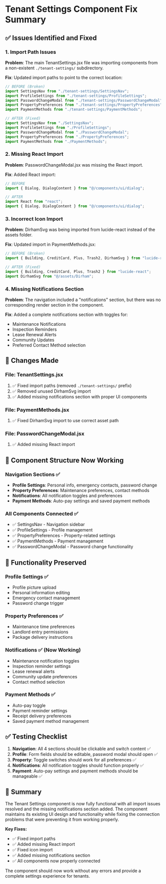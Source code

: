 # Tenant Settings Component Fix Summary

## ✅ **Issues Identified and Fixed**

### **1. Import Path Issues**
**Problem**: The main TenantSettings.jsx file was importing components from a non-existent `./tenant-settings/` subdirectory.

**Fix**: Updated import paths to point to the correct location:
```javascript
// BEFORE (Broken)
import SettingsNav from "./tenant-settings/SettingsNav";
import ProfileSettings from "./tenant-settings/ProfileSettings";
import PasswordChangeModal from "./tenant-settings/PasswordChangeModal";
import PropertyPreferences from "./tenant-settings/PropertyPreferences";
import PaymentMethods from "./tenant-settings/PaymentMethods";

// AFTER (Fixed)
import SettingsNav from "./SettingsNav";
import ProfileSettings from "./ProfileSettings";
import PasswordChangeModal from "./PasswordChangeModal";
import PropertyPreferences from "./PropertyPreferences";
import PaymentMethods from "./PaymentMethods";
```

### **2. Missing React Import**
**Problem**: PasswordChangeModal.jsx was missing the React import.

**Fix**: Added React import:
```javascript
// BEFORE
import { Dialog, DialogContent } from "@/components/ui/dialog";

// AFTER
import React from "react";
import { Dialog, DialogContent } from "@/components/ui/dialog";
```

### **3. Incorrect Icon Import**
**Problem**: DirhamSvg was being imported from lucide-react instead of the assets folder.

**Fix**: Updated import in PaymentMethods.jsx:
```javascript
// BEFORE (Broken)
import { Building, CreditCard, Plus, Trash2, DirhamSvg } from "lucide-react";

// AFTER (Fixed)
import { Building, CreditCard, Plus, Trash2 } from "lucide-react";
import DirhamSvg from "@/assets/Dirham";
```

### **4. Missing Notifications Section**
**Problem**: The navigation included a "notifications" section, but there was no corresponding render section in the component.

**Fix**: Added a complete notifications section with toggles for:
- Maintenance Notifications
- Inspection Reminders  
- Lease Renewal Alerts
- Community Updates
- Preferred Contact Method selection

## 🔧 **Changes Made**

### **File: TenantSettings.jsx**
1. ✅ Fixed import paths (removed `./tenant-settings/` prefix)
2. ✅ Removed unused DirhamSvg import
3. ✅ Added missing notifications section with proper UI components

### **File: PaymentMethods.jsx**
1. ✅ Fixed DirhamSvg import to use correct asset path

### **File: PasswordChangeModal.jsx**
1. ✅ Added missing React import

## 🚀 **Component Structure Now Working**

### **Navigation Sections** ✅
- **Profile Settings**: Personal info, emergency contacts, password change
- **Property Preferences**: Maintenance preferences, contact methods
- **Notifications**: All notification toggles and preferences  
- **Payment Methods**: Auto-pay settings and saved payment methods

### **All Components Connected** ✅
- ✅ SettingsNav - Navigation sidebar
- ✅ ProfileSettings - Profile management
- ✅ PropertyPreferences - Property-related settings
- ✅ PaymentMethods - Payment management
- ✅ PasswordChangeModal - Password change functionality

## 🎯 **Functionality Preserved**

### **Profile Settings** ✅
- Profile picture upload
- Personal information editing
- Emergency contact management
- Password change trigger

### **Property Preferences** ✅
- Maintenance time preferences
- Landlord entry permissions
- Package delivery instructions

### **Notifications** ✅ (Now Working)
- Maintenance notification toggles
- Inspection reminder settings
- Lease renewal alerts
- Community update preferences
- Contact method selection

### **Payment Methods** ✅
- Auto-pay toggle
- Payment reminder settings
- Receipt delivery preferences
- Saved payment method management

## ✅ **Testing Checklist**

1. **Navigation**: All 4 sections should be clickable and switch content ✅
2. **Profile**: Form fields should be editable, password modal should open ✅
3. **Property**: Toggle switches should work for all preferences ✅
4. **Notifications**: All notification toggles should function properly ✅
5. **Payment**: Auto-pay settings and payment methods should be manageable ✅

## 🎉 **Summary**

The Tenant Settings component is now fully functional with all import issues resolved and the missing notifications section added. The component maintains its existing UI design and functionality while fixing the connection problems that were preventing it from working properly.

**Key Fixes:**
- ✅ Fixed import paths
- ✅ Added missing React import  
- ✅ Fixed icon import
- ✅ Added missing notifications section
- ✅ All components now properly connected

The component should now work without any errors and provide a complete settings experience for tenants.
